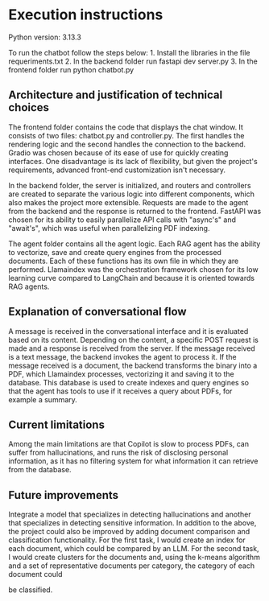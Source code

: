 # Execution instructions #

Python version: 3.13.3

To run the chatbot follow the steps below:
    1. Install the libraries in the file requeriments.txt
    2. In the backend folder run fastapi dev server.py
    3. In the frontend folder run python chatbot.py

## Architecture and justification of technical choices ##

The frontend folder contains the code that displays the chat window. It consists of two files: chatbot.py and
controller.py. The first handles the rendering logic and the second handles the connection to the backend.
Gradio was chosen because of its ease of use for quickly creating interfaces. One disadvantage is its lack of
flexibility, but given the project's requirements, advanced front-end customization isn't necessary.

In the backend folder, the server is initialized, and routers and controllers are created to separate the various
logic into different components, which also makes the project more extensible. Requests are made to the agent
from the backend and the response is returned to the frontend. FastAPI was chosen for its ability to easily
parallelize API calls with "async's" and "await's", which was useful when parallelizing PDF indexing.

The agent folder contains all the agent logic. Each RAG agent has the ability to vectorize, save and create
query engines from the processed documents. Each of these functions has its own file in which they are performed.
Llamaindex was the orchestration framework chosen for its low learning curve compared to LangChain and because 
it is oriented towards RAG agents.

## Explanation of conversational flow ##

A message is received in the conversational interface and it is evaluated based on its content. Depending on 
the content, a specific POST request is made and a response is received from the server. If the message 
received is a text message, the backend invokes the agent to process it. If the message received is a document, 
the backend transforms the binary into a PDF, which Llamaindex processes, vectorizing it and saving it to the 
database. This database is used to create indexes and query engines so that the agent has tools to use if it 
receives a query about PDFs, for example a summary.

## Current limitations ##

Among the main limitations are that Copilot is slow to process PDFs, can suffer from hallucinations, and runs 
the risk of disclosing personal information, as it has no filtering system for what information it can retrieve 
from the database.

## Future improvements ##

Integrate a model that specializes in detecting hallucinations and another that specializes in detecting 
sensitive information. In addition to the above, the project could also be improved by adding document 
comparison and classification functionality. For the first task, I would create an index for each document, 
which could be compared by an LLM. For the second task, I would create clusters for the documents and, using 
the k-means algorithm and a set of representative documents per category, the category of each document could 

be classified.
